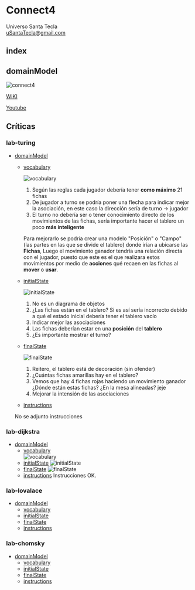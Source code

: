# Connect4
Universo Santa Tecla  
[uSantaTecla@gmail.com](mailto:uSantaTecla@gmail.com)  

## index

## domainModel  

![connect4](./docs/images/conecta4.jpg)  

[WIKI](https://es.wikipedia.org/wiki/Conecta_4)

[Youtube](https://www.youtube.com/watch?v=JBSbiilzg9U)

 
## Críticas   


###  lab-turing
 * [domainModel](#domainModel)  
   * [vocabulary](#vocabulary)
   
     ![vocabulary](./docs/images/lab-turing/Vocabulary.png)
     
      1. Según las reglas cada jugador debería tener **como máximo** 21 fichas
      2. De jugador a turno se podría poner una flecha para indicar mejor la asociación, en este caso la dirección sería de turno -> jugador
      3. El turno no debería ser o tener conocimiento directo de los movimientos de las fichas, sería importante hacer el tablero un poco **más inteligente**


      Para mejorarlo se podría crear una modelo "Posición" o "Campo" (las partes en las que se divide el tablero) donde irían a ubicarse las **Fichas**, Luego el movimiento ganador tendría una relación directa con el jugador, puesto que este es el que realizara estos movimientos por medio de **acciones** qué recaen en las fichas al **mover** o **usar**.
 
   * [initialState](#initialState)
   
     ![initialState](./docs/images/lab-turing/initialState.jpeg)
     
      1. No es un diagrama de objetos
      2. ¿Las fichas están en el tablero? Si es así sería incorrecto debido a qué el estado inicial debería tener el tablero vacío
      3. Indicar mejor las asociaciones
      4. Las fichas deberían estar en una **posición** del **tablero**
      5. ¿Es importante mostrar el turno?

   * [finalState](#finalState)
   
     ![finalState](./docs/images/lab-turing/finalState.png)
     
      1. Reitero, el tablero está de decoración (sin ofender)
      2. ¿Cuántas fichas amarillas hay en el tablero?
      3. Vemos que hay 4 fichas rojas haciendo un movimiento ganador ¿Dónde están estas fichas? ¿En la mesa alineadas? jeje
      4. Mejorar la intensión de las asociaciones
  
   * [instructions](#instructions)
   
    No se adjunto instrucciones

### lab-dijkstra 

  * [domainModel](#domainModel)  
    * [vocabulary](#vocabulary)  
      ![vocabulary](./docs/images/lab-dijkstra/Vocabulary.png)
    * [initialState](#initialState)
      ![initialState](./docs/images/lab-dijkstra/initialState.png)    
    * [finalState](#finalState)
      ![finalState](./docs/images/lab-dijkstra/FinalState.png)    
    * [instructions](#instructions)
      Instrucciones OK.

    
###  lab-lovalace 

  * [domainModel](#domainModel)  
    * [vocabulary](#vocabulary)  
    * [initialState](#initialState)  
    * [finalState](#finalState)
    * [instructions](#instructions)

    
###  lab-chomsky

  * [domainModel](#domainModel)  
    * [vocabulary](#vocabulary)  
    * [initialState](#initialState)  
    * [finalState](#finalState)
    * [instructions](#instructions)
